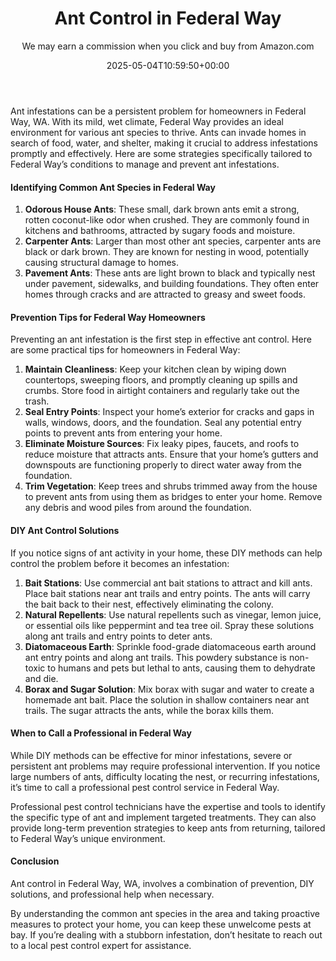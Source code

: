 ﻿---
author: We may earn a commission when you click and buy from Amazon.com
layout: post
title: Ant Control in Federal Way
date: '2025-05-04T10:59:50+00:00'
categories:
- Ants
- Federal Way
- Guide
tags: []
slug: /ant-control-in-federal-way/
lastmod: 2025-05-07T12:21:23+03:00
---

Ant infestations can be a persistent problem for homeowners in Federal Way, WA. With its mild, wet climate, Federal Way provides an ideal environment for various ant species to thrive. Ants can invade homes in search of food, water, and shelter, making it crucial to address infestations promptly and effectively. Here are some strategies specifically tailored to Federal Way’s conditions to manage and prevent ant infestations.
#### Identifying Common Ant Species in Federal Way
1. **Odorous House Ants**: These small, dark brown ants emit a strong, rotten coconut-like odor when crushed. They are commonly found in kitchens and bathrooms, attracted by sugary foods and moisture.
2. **Carpenter Ants**: Larger than most other ant species, carpenter ants are black or dark brown. They are known for nesting in wood, potentially causing structural damage to homes.
3. **Pavement Ants**: These ants are light brown to black and typically nest under pavement, sidewalks, and building foundations. They often enter homes through cracks and are attracted to greasy and sweet foods.
#### Prevention Tips for Federal Way Homeowners
Preventing an ant infestation is the first step in effective ant control. Here are some practical tips for homeowners in Federal Way:
1. **Maintain Cleanliness**: Keep your kitchen clean by wiping down countertops, sweeping floors, and promptly cleaning up spills and crumbs. Store food in airtight containers and regularly take out the trash.
2. **Seal Entry Points**: Inspect your home’s exterior for cracks and gaps in walls, windows, doors, and the foundation. Seal any potential entry points to prevent ants from entering your home.
3. **Eliminate Moisture Sources**: Fix leaky pipes, faucets, and roofs to reduce moisture that attracts ants. Ensure that your home’s gutters and downspouts are functioning properly to direct water away from the foundation.
4. **Trim Vegetation**: Keep trees and shrubs trimmed away from the house to prevent ants from using them as bridges to enter your home. Remove any debris and wood piles from around the foundation.
#### DIY Ant Control Solutions
If you notice signs of ant activity in your home, these DIY methods can help control the problem before it becomes an infestation:
1. **Bait Stations**: Use commercial ant bait stations to attract and kill ants. Place bait stations near ant trails and entry points. The ants will carry the bait back to their nest, effectively eliminating the colony.
2. **Natural Repellents**: Use natural repellents such as vinegar, lemon juice, or essential oils like peppermint and tea tree oil. Spray these solutions along ant trails and entry points to deter ants.
3. **Diatomaceous Earth**: Sprinkle food-grade diatomaceous earth around ant entry points and along ant trails. This powdery substance is non-toxic to humans and pets but lethal to ants, causing them to dehydrate and die.
4. **Borax and Sugar Solution**: Mix borax with sugar and water to create a homemade ant bait. Place the solution in shallow containers near ant trails. The sugar attracts the ants, while the borax kills them.
#### When to Call a Professional in Federal Way
While DIY methods can be effective for minor infestations, severe or persistent ant problems may require professional intervention. If you notice large numbers of ants, difficulty locating the nest, or recurring infestations, it’s time to call a professional pest control service in Federal Way.

Professional pest control technicians have the expertise and tools to identify the specific type of ant and implement targeted treatments. They can also provide long-term prevention strategies to keep ants from returning, tailored to Federal Way’s unique environment.
#### Conclusion
Ant control in Federal Way, WA, involves a combination of prevention, DIY solutions, and professional help when necessary.

By understanding the common ant species in the area and taking proactive measures to protect your home, you can keep these unwelcome pests at bay. If you’re dealing with a stubborn infestation, don’t hesitate to reach out to a local pest control expert for assistance.
